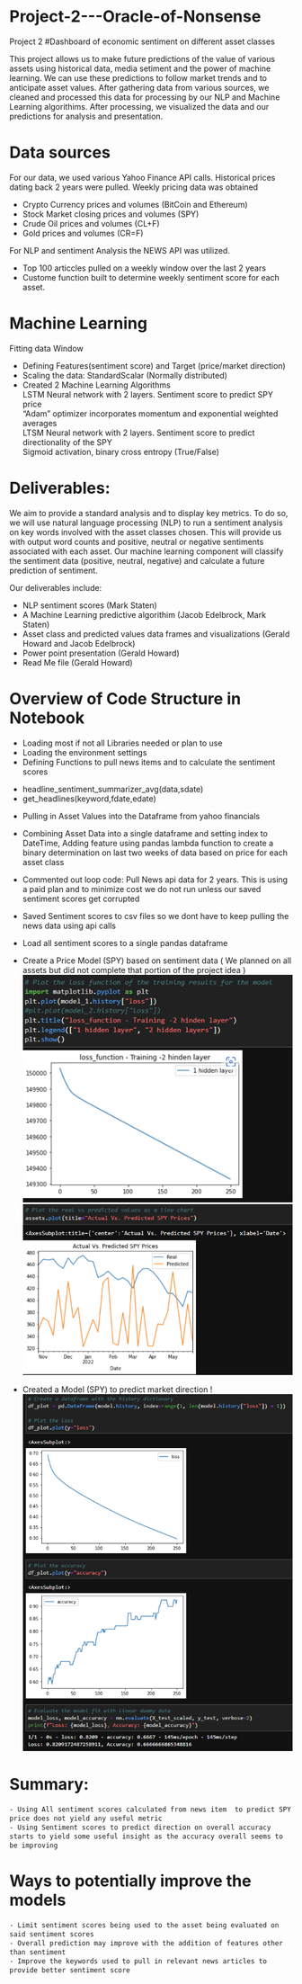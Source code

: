 # Project-2---Oracle-of-Nonsense
Project 2 
#Dashboard of economic sentiment on different asset classes

This project allows us to make future predictions of the value of various assets using historical data, media setiment and the power of machine learning. We can use these predictions to follow market trends and to anticipate asset values. After gathering data from various sources, we cleaned and processed this data for processing by our NLP and Machine Learning algorithims. After processing, we visualized the data and our predictions for analysis and presentation.  

#	Data sources
For our data, we used various  Yahoo Finance API calls. Historical prices dating back 2 years were pulled. Weekly pricing data was obtained
-	Crypto Currency prices and volumes (BitCoin and Ethereum) 
-	Stock Market closing prices and volumes (SPY)
-	Crude Oil prices and volumes (CL+F)
-	Gold prices and volumes  (CR=F)

For NLP and sentiment Analysis the NEWS API was utilized. 
- Top 100 articcles pulled on a weekly window over the last 2 years
- Custome function built to determine weekly sentiment score for each asset.

# Machine Learning 
Fitting data Window  
- Defining Features(sentiment score) and Target (price/market direction)   
- Scaling the data: StandardScalar (Normally distributed)   
- Created 2 Machine Learning Algorithms  
LSTM Neural network with 2 layers. Sentiment score to predict SPY price  
“Adam” optimizer incorporates momentum and exponential weighted averages  
LTSM Neural network with 2 layers. Sentiment score to predict directionality of the SPY  
Sigmoid activation, binary cross entropy (True/False)   


 # Deliverables:

We aim to provide a standard analysis and to display key metrics. To do so, we will use natural language processing (NLP) to run a sentiment analysis on key words involved with the asset classes chosen. This will provide us with output word counts and positive, neutral or negative sentiments associated with each asset. Our machine learning component will classify the sentiment data (positive, neutral, negative) and calculate a future prediction of sentiment.

Our deliverables include:
-	NLP sentiment scores (Mark Staten)
-	A Machine Learning predictive algorithim (Jacob Edelbrock,  Mark Staten)
-	Asset class and predicted values data frames and visualizations (Gerald Howard and Jacob Edelbrock)
-	Power point presentation (Gerald Howard)
-	Read Me file (Gerald Howard)

# Overview of Code Structure in Notebook

* Loading most if not all Libraries needed or plan to use
* Loading the environment settings
* Defining Functions to pull news items and to calculate the sentiment scores
 - headline_sentiment_summarizer_avg(data,sdate)
 - get_headlines(keyword,fdate,edate)
* Pulling in Asset Values into the Dataframe from yahoo financials
* Combining Asset Data into a single dataframe and setting index to DateTime, Adding feature using pandas lambda function to create a binary determination on last two weeks of data based on price for each asset class
* Commented out loop code: Pull News api data for 2 years. This is using a paid plan and to minimize cost we do not run unless our saved sentiment scores get corrupted
* Saved Sentiment scores to csv files so we dont have to keep pulling the news data using api calls
* Load all sentiment scores to a single pandas dataframe
* Create a Price Model (SPY) based on sentiment data ( We planned on all assets but did not complete that portion of the project idea )
![Sentiment Price Model Loss Function curve](/RegressionMSE_sentimentPriceModel.png)
![Sentiment Price Model Loss Function curve](/Regression_SentimentPrice_RealvsPredicted.png)

* Created a Model (SPY) to predict market direction !
![Sentiment Price Model Loss Function curve](/sigmoid_sentiment_marketdirection.png)

# Summary:
    - Using All sentiment scores calculated from news item  to predict SPY price does not yield any useful metric
    - Using Sentiment scores to predict direction on overall accuracy starts to yield some useful insight as the accuracy overall seems to be improving
    
# Ways to potentially improve the models
    - Limit sentiment scores being used to the asset being evaluated on said sentiment scores
    - Overall prediction may improve with the addition of features other than sentiment
    - Improve the keywords used to pull in relevant news articles to provide better sentiment score
